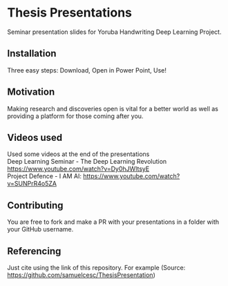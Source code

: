 # Thesis Presentations
Seminar presentation slides for Yoruba Handwriting Deep Learning Project.

## Installation
Three easy steps: Download, Open in Power Point, Use!

## Motivation
Making research and discoveries open is vital for a better world as well as providing a platform for those coming after you.

## Videos used
Used some videos at the end of the presentations  
Deep Learning Seminar - The Deep Learning Revolution https://www.youtube.com/watch?v=Dy0hJWltsyE  
Project Defence - I AM AI: https://www.youtube.com/watch?v=SUNPrR4o5ZA

## Contributing
You are free to fork and make a PR with your presentations in a folder with your GitHub username.

## Referencing
Just cite using the link of this repository. For example (Source: https://github.com/samuelcesc/ThesisPresentation)
